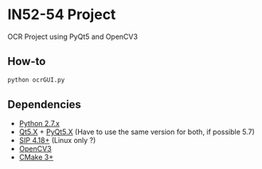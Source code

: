 IN52-54 Project
======

OCR Project using PyQt5 and OpenCV3

How-to
------

```bash
python ocrGUI.py
```

Dependencies
------

* [Python 2.7.x](https://www.python.org/downloads/)
* [Qt5.X](https://www.qt.io/download-open-source/#section-2) + [PyQt5.X](https://www.riverbankcomputing.com/software/pyqt/download5) (Have to use the same version for both, if possible 5.7)
* [SIP 4.18+](https://www.riverbankcomputing.com/software/sip/download) (Linux only ?)
* [OpenCV3](http://opencv.org/downloads.html)
* [CMake 3+](https://cmake.org/download/)

